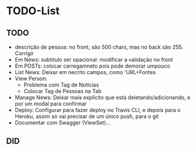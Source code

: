 # TODO-List

## TODO

+ descriçâo de pessoa: no front, sâo 500 chars, mas no back são 255. Corrigir
+ Em News: subtitulo ser opacional: modificar a validaçâo no front
+ Em POSTs: colocar carregamneto pois pode demorar umpouco
+ List News: Deixar em necrito campos, como 'URL+Fontes
+ View Person: 
  + Problema com Tag de Notícias
  + Colocar Tag de Pessoas na Tab
+ Manage News: Deixar mais explícito que está deletando/adicionando, e por um modal para confirmar
+ Deploy: Configurar para fazer deploy no Travis CLI, e depois para o Heroku, assim só vai precisar de um único push, para o git
+ Documentar com Swagger (ViewSet)...

## DID